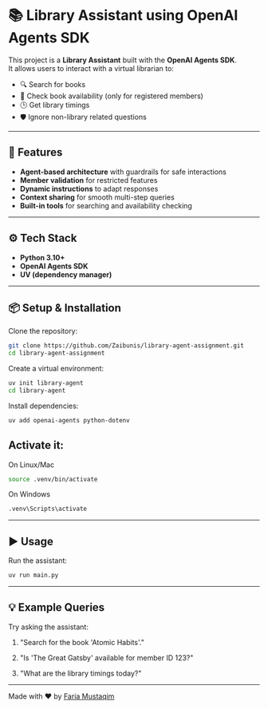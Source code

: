 # 📚 Library Assistant using OpenAI Agents SDK

This project is a **Library Assistant** built with the **OpenAI Agents SDK**.  
It allows users to interact with a virtual librarian to:

- 🔍 Search for books  
- 📖 Check book availability (only for registered members)  
- 🕒 Get library timings  
- 🛡 Ignore non-library related questions  

---

## 🚀 Features
- **Agent-based architecture** with guardrails for safe interactions  
- **Member validation** for restricted features  
- **Dynamic instructions** to adapt responses  
- **Context sharing** for smooth multi-step queries  
- **Built-in tools** for searching and availability checking  

---

## ⚙️ Tech Stack
- **Python 3.10+**  
- **OpenAI Agents SDK**  
- **UV (dependency manager)**  

---

## 📦 Setup & Installation

Clone the repository:

```bash
git clone https://github.com/Zaibunis/library-agent-assignment.git
cd library-agent-assignment
```

Create a virtual environment:

```bash
uv init library-agent
cd library-agent
```

Install dependencies:

```bash
uv add openai-agents python-dotenv
```

## Activate it:

On Linux/Mac
```bash
source .venv/bin/activate
```

On Windows
```bash
.venv\Scripts\activate
```
---

## ▶️ Usage
Run the assistant:

```bash
uv run main.py
```

---

## 💡 Example Queries

Try asking the assistant:

1. "Search for the book 'Atomic Habits'."

2. "Is 'The Great Gatsby' available for member ID 123?"

3. "What are the library timings today?"

---

Made with ❤ by [Faria Mustaqim](https://github.com/Zaibunis)

